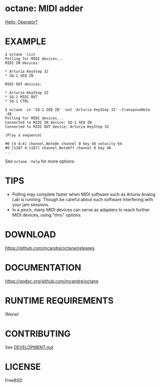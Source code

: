 # octane: MIDI adder

[Hello, Operator?](https://raw.githubusercontent.com/mcandre/octane/master/hello-operator.mp3)

# EXAMPLE

```console
$ octane -list
Polling for MIDI devices...
MIDI IN devices:

* Arturia KeyStep 32
* SQ-1 SEQ IN

MIDI OUT devices:

* Arturia KeyStep 32
* SQ-1 MIDI OUT
* SQ-1 CTRL

$ octane -in 'SQ-1 SEQ IN' -out 'Arturia KeyStep 32' -transposeNote -48
Polling for MIDI devices...
Connected to MIDI IN device: SQ-1 SEQ IN
Connected to MIDI OUT device: Arturia KeyStep 32

(Play a sequence)

#0 [4 d:4] channel.NoteOn channel 0 key 48 velocity 64
#0 [1187 d:1187] channel.NoteOff channel 0 key 48
...
```

See `octane -help` for more options.

# TIPS

* Polling may complete faster when MIDI software such as Arturia Analog Lab is running. Though be careful about such software interfering with your jam sessions.
* In a pinch, many MIDI devices can serve as adapters to reach further MIDI devices, using "thru" options.

# DOWNLOAD

https://github.com/mcandre/octane/releases

# DOCUMENTATION

https://godoc.org/github.com/mcandre/octane

# RUNTIME REQUIREMENTS

(None)

# CONTRIBUTING

See [DEVELOPMENT.md](DEVELOPMENT.md).

# LICENSE

FreeBSD
